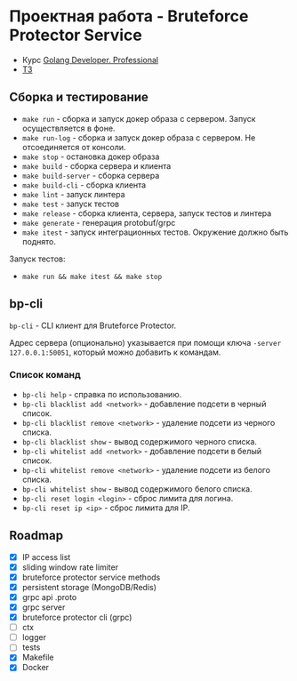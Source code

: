 # Проектная работа - Bruteforce Protector Service

- Курс [Golang Developer. Professional](https://otus.ru/lessons/golang-professional/)
- [ТЗ](docs/specification.md)

## Сборка и тестирование
- `make run` - сборка и запуск докер образа с сервером. Запуск осуществляется в фоне.
- `make run-log` - сборка и запуск докер образа с сервером. Не отсоединяется от консоли.
- `make stop` - остановка докер образа
- `make build` - сборка сервера и клиента
- `make build-server` - сборка сервера
- `make build-cli` - сборка клиента
- `make lint` - запуск линтера
- `make test` - запуск тестов
- `make release` - сборка клиента, сервера, запуск тестов и линтера
- `make generate` - генерация protobuf/grpc
- `make itest` - запуск интеграционных тестов. Окружение должно быть поднято.

Запуск тестов:
- `make run && make itest && make stop`

## bp-cli
`bp-cli` - CLI клиент для Bruteforce Protector. 

Адрес сервера (опционально) указывается при помощи ключа `-server 127.0.0.1:50051`, 
который можно добавить к командам.

### Список команд

- `bp-cli help` - справка по использованию.
- `bp-cli blacklist add <network>` - добавление подсети в черный список.
- `bp-cli blacklist remove <network>` - удаление подсети из черного списка.
- `bp-cli blacklist show` - вывод содержимого черного списка.
- `bp-cli whitelist add <network>` - добавление подсети в белый список.
- `bp-cli whitelist remove <network>` - удаление подсети из белого списка.
- `bp-cli whitelist show` - вывод содержимого белого списка.
- `bp-cli reset login <login>` - сброс лимита для логина.
- `bp-cli reset ip <ip>` - сброс лимита для IP.

## Roadmap

- [x] IP access list  
- [x] sliding window rate limiter  
- [x] bruteforce protector service methods  
- [x] persistent storage (MongoDB/Redis)  
- [x] grpc api .proto  
- [x] grpc server  
- [x] bruteforce protector cli (grpc)
- [ ] ctx
- [ ] logger
- [ ] tests
- [x] Makefile
- [x] Docker
